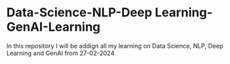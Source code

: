 # Data-Science-NLP-Deep Learning-GenAI-Learning
In this repository I will be addign all my learning on Data Science, NLP, Deep Learning and GenAI from 27-02-2024
